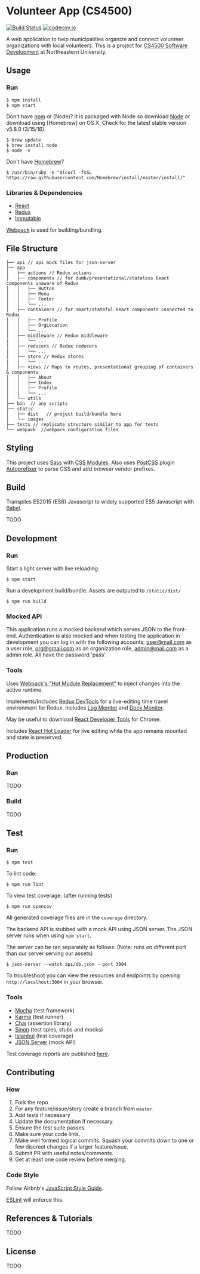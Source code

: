 Volunteer App (CS4500)
====================================

[![Build Status](https://travis-ci.org/CS4500/volunteer-app.svg?branch=master)](https://travis-ci.org/CS4500/volunteer-app)
[![codecov.io](https://codecov.io/github/CS4500/volunteer-app/coverage.svg?branch=master)](https://codecov.io/github/CS4500/volunteer-app?branch=master)

A web application to help municipalities organize and connect volunteer organizations with local volunteers. This is a project for [CS4500 Software Development](http://www.ccs.neu.edu/course/cs4500sp16-mw/) at Northeastern University.

Usage
---------------

### Run

```shell
$ npm install
$ npm start
```

Don't have [npm](https://www.npmjs.com) or (Node)? It is packaged with Node so download [Node](https://nodejs.org) or  download using [Homebrew] on OS X. Check for the latest stable version v5.8.0 (3/15/16).

```shell
$ brew update
$ brew install node
$ node -v
```

Don't have [Homebrew](http://brew.sh)?
```shell
$ /usr/bin/ruby -e "$(curl -fsSL https://raw.githubusercontent.com/Homebrew/install/master/install)"
```

### Libraries & Dependencies

* [React](https://facebook.github.io/react/)
* [Redux](http://redux.js.org)
* [Immutable](https://facebook.github.io/immutable-js/)

[Webpack](http://webpack.github.io) is used for building/bundling.

File Structure
---------------
```
├── api // api mock files for json-server
├── app
│   ├── actions // Redux actions
│   ├── components // for dumb/presentational/stateless React components unaware of Redux
│   │   ├── Button
│   │   ├── Menu
│   │   ├── Footer
│   │   └── ...
│   ├── containers // for smart/stateful React components connected to Redux
│   │   ├── Profile
│   │   ├── OrgLocation
│   │   └── ...
│   ├── middleware // Redux middleware
|   |   └── ...
│   ├── reducers // Redux reducers
|   |   └── ...
│   ├── store // Redux stores
|   |   └── ...
│   ├── views // Maps to routes, presentational grouping of containers & components
│   │   ├── About
│   │   ├── Index
│   │   ├── Profile
│   │   └── ...
│   └── utils
├── bin  // any scripts
├── static
│   ├── dist   // project build/bundle here
│   └── images
├── tests // replicate structure similar to app for tests
└── webpack  //webpack configuration files
```

Styling
---------------

This project uses [Sass](http://sass-lang.com) with [CSS Modules](https://github.com/css-modules/css-modules).  Also uses [PostCSS](http://postcss.org) plugin [Autoprefixer](https://github.com/postcss/autoprefixer) to parse CSS and add browser vendor prefixes.

Build
---------------

Transpiles ES2015 (ES6) Javascript to widely supported ES5 Javascript with [Babel](http://babeljs.io).

TODO

Development
---------------
### Run

Start a light server with live reloading.

```shell
$ npm start
```
Run a development build/bundle. Assets are outputed to `/static/dist/`

```shell
$ npm run build
```
### Mocked API

This application runs a mocked backend which serves JSON to the front-end. Authentication is also mocked and when testing the application in development you can log in with the following accounts; user@mail.com as a user role, org@gmail.com as an organization role, admin@mail.com as a admin role. All have the password 'pass'.

### Tools

Uses [Webpack's "Hot Module Replacement"](https://webpack.github.io/docs/hot-module-replacement.html) to inject changes into the active runtime.

Implements/Includes [Redux DevTools](https://github.com/gaearon/redux-devtools) for a live-editing time travel environment for Redux. Includes [Log Monitor](https://github.com/gaearon/redux-devtools-log-monitor) and [Dock Monitor](https://github.com/gaearon/redux-devtools-dock-monitor).

May be useful to download [React Developer Tools](https://chrome.google.com/webstore/detail/react-developer-tools/fmkadmapgofadopljbjfkapdkoienihi) for Chrome.

Includes [React Hot Loader](https://gaearon.github.io/react-hot-loader/) for live editing while the app remains mounted and state is preserved.

Production
---------------

### Run
TODO

### Build

TODO

Test
---------------
### Run
```shell
$ npm test
```
To lint code:
```shell
$ npm run lint
```
To view test coverage: (after running tests)
```shell
$ npm run opencov
```
All generated coverage files are in the `coverage` directory.

The backend API is stubbed with a mock API using JSON server. The JSON server runs when using `npm start`.

The server can be ran separately as follows: (Note: runs on different port than our server serving our assets)
```shell
$ json-server --watch api/db.json --port 3004
```
To troubleshoot you can view the resources and endpoints by opening `http://localhost:3004` in your browser.

### Tools
* [Mocha](https://mochajs.org) (test framework)
* [Karma](https://karma-runner.github.io/0.13/index.html) (test runner)
* [Chai](http://chaijs.com) (assertion library)
* [Sinon](http://sinonjs.org) (test spies, stubs and mocks)
* [Istanbul](https://github.com/gotwarlost/istanbul) (test coverage)
* [JSON Server](https://github.com/typicode/json-server) (mock API)

Test coverage reports are published [here](https://codecov.io/github/CS4500/volunteer-app?branch=master).

Contributing
---------------

### How

1. Fork the repo
1. For any feature/issue/story create a branch from `master`.
2. Add tests if necessary
3. Update the documentation if necessary.
4. Ensure the test suite passes.
5. Make sure your code lints.
6. Make well formed logical commits. Squash your commits down to one or few discreet changes if a larger feature/issue.
7. Submit PR with useful notes/comments.
8. Get at least one code review before merging.

### Code Style

Follow Airbnb's [JavaScript Style Guide](https://github.com/airbnb/javascript).

[ESLint](http://eslint.org) will enforce this.

References & Tutorials
---------------
TODO

License
---------------
TODO
